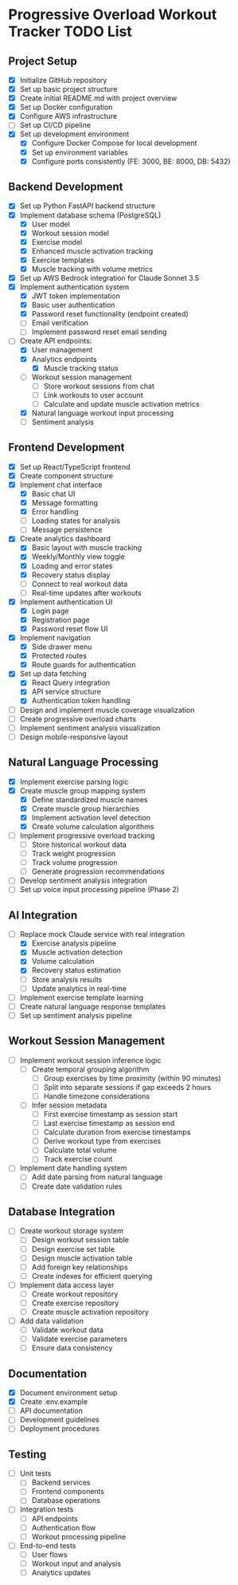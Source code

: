 # Progressive Overload Workout Tracker TODO List

## Project Setup
- [x] Initialize GitHub repository
- [x] Set up basic project structure
- [x] Create initial README.md with project overview
- [x] Set up Docker configuration
- [x] Configure AWS infrastructure
- [ ] Set up CI/CD pipeline
- [x] Set up development environment
  - [x] Configure Docker Compose for local development
  - [x] Set up environment variables
  - [x] Configure ports consistently (FE: 3000, BE: 8000, DB: 5432)

## Backend Development
- [x] Set up Python FastAPI backend structure
- [x] Implement database schema (PostgreSQL)
  - [x] User model
  - [x] Workout session model
  - [x] Exercise model
  - [x] Enhanced muscle activation tracking
  - [x] Exercise templates
  - [x] Muscle tracking with volume metrics
- [x] Set up AWS Bedrock integration for Claude Sonnet 3.5
- [x] Implement authentication system
  - [x] JWT token implementation
  - [x] Basic user authentication
  - [x] Password reset functionality (endpoint created)
  - [ ] Email verification
  - [ ] Implement password reset email sending
- [ ] Create API endpoints:
  - [x] User management
  - [x] Analytics endpoints
    - [x] Muscle tracking status
  - [ ] Workout session management
    - [ ] Store workout sessions from chat
    - [ ] Link workouts to user account
    - [ ] Calculate and update muscle activation metrics
  - [x] Natural language workout input processing
  - [ ] Sentiment analysis

## Frontend Development
- [x] Set up React/TypeScript frontend
- [x] Create component structure
- [x] Implement chat interface
  - [x] Basic chat UI
  - [x] Message formatting
  - [x] Error handling
  - [ ] Loading states for analysis
  - [ ] Message persistence
- [x] Create analytics dashboard
  - [x] Basic layout with muscle tracking
  - [x] Weekly/Monthly view toggle
  - [x] Loading and error states
  - [x] Recovery status display
  - [ ] Connect to real workout data
  - [ ] Real-time updates after workouts
- [x] Implement authentication UI
  - [x] Login page
  - [x] Registration page
  - [x] Password reset flow UI
- [x] Implement navigation
  - [x] Side drawer menu
  - [x] Protected routes
  - [x] Route guards for authentication
- [x] Set up data fetching
  - [x] React Query integration
  - [x] API service structure
  - [x] Authentication token handling
- [ ] Design and implement muscle coverage visualization
- [ ] Create progressive overload charts
- [ ] Implement sentiment analysis visualization
- [ ] Design mobile-responsive layout

## Natural Language Processing
- [x] Implement exercise parsing logic
- [x] Create muscle group mapping system
  - [x] Define standardized muscle names
  - [x] Create muscle group hierarchies
  - [x] Implement activation level detection
  - [x] Create volume calculation algorithms
- [ ] Implement progressive overload tracking
  - [ ] Store historical workout data
  - [ ] Track weight progression
  - [ ] Track volume progression
  - [ ] Generate progression recommendations
- [ ] Develop sentiment analysis integration
- [ ] Set up voice input processing pipeline (Phase 2)

## AI Integration
- [ ] Replace mock Claude service with real integration
  - [x] Exercise analysis pipeline
  - [x] Muscle activation detection
  - [x] Volume calculation
  - [x] Recovery status estimation
  - [ ] Store analysis results
  - [ ] Update analytics in real-time
- [ ] Implement exercise template learning
- [ ] Create natural language response templates
- [ ] Set up sentiment analysis pipeline

## Workout Session Management
- [ ] Implement workout session inference logic
  - [ ] Create temporal grouping algorithm
    - [ ] Group exercises by time proximity (within 90 minutes)
    - [ ] Split into separate sessions if gap exceeds 2 hours
    - [ ] Handle timezone considerations
  - [ ] Infer session metadata
    - [ ] First exercise timestamp as session start
    - [ ] Last exercise timestamp as session end
    - [ ] Calculate duration from exercise timestamps
    - [ ] Derive workout type from exercises
    - [ ] Calculate total volume
    - [ ] Track exercise count

- [ ] Implement date handling system
  - [ ] Add date parsing from natural language
  - [ ] Create date validation rules

## Database Integration
- [ ] Create workout storage system
  - [ ] Design workout session table
  - [ ] Design exercise set table
  - [ ] Design muscle activation table
  - [ ] Add foreign key relationships
  - [ ] Create indexes for efficient querying
- [ ] Implement data access layer
  - [ ] Create workout repository
  - [ ] Create exercise repository
  - [ ] Create muscle activation repository
- [ ] Add data validation
  - [ ] Validate workout data
  - [ ] Validate exercise parameters
  - [ ] Ensure data consistency

## Documentation
- [x] Document environment setup
- [x] Create .env.example
- [ ] API documentation
- [ ] Development guidelines
- [ ] Deployment procedures

## Testing
- [ ] Unit tests
  - [ ] Backend services
  - [ ] Frontend components
  - [ ] Database operations
- [ ] Integration tests
  - [ ] API endpoints
  - [ ] Authentication flow
  - [ ] Workout processing pipeline
- [ ] End-to-end tests
  - [ ] User flows
  - [ ] Workout input and analysis
  - [ ] Analytics updates
